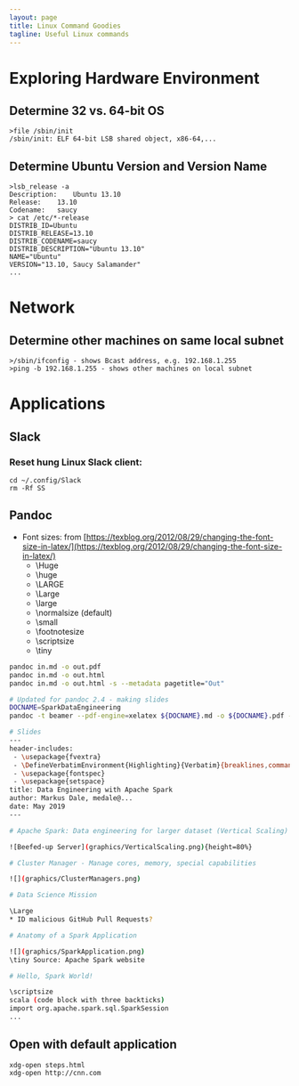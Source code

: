 ```yaml
---
layout: page
title: Linux Command Goodies
tagline: Useful Linux commands
---
```


# Exploring Hardware Environment

## Determine 32 vs. 64-bit OS
    >file /sbin/init
    /sbin/init: ELF 64-bit LSB shared object, x86-64,...

## Determine Ubuntu Version and Version Name
    >lsb_release -a
    Description:	Ubuntu 13.10
    Release:	13.10
    Codename:	saucy
    > cat /etc/*-release
    DISTRIB_ID=Ubuntu
    DISTRIB_RELEASE=13.10
    DISTRIB_CODENAME=saucy
    DISTRIB_DESCRIPTION="Ubuntu 13.10"
    NAME="Ubuntu"
    VERSION="13.10, Saucy Salamander"
    ...

# Network

## Determine other machines on same local subnet

    >/sbin/ifconfig - shows Bcast address, e.g. 192.168.1.255
    >ping -b 192.168.1.255 - shows other machines on local subnet

# Applications

## Slack

### Reset hung Linux Slack client:

    cd ~/.config/Slack
    rm -Rf SS

## Pandoc
* Font sizes: from [https://texblog.org/2012/08/29/changing-the-font-size-in-latex/](https://texblog.org/2012/08/29/changing-the-font-size-in-latex/)
     * \Huge
     * \huge
     * \LARGE
     * \Large
     * \large
     * \normalsize (default)
     * \small
     * \footnotesize
     * \scriptsize
     * \tiny

```bash
pandoc in.md -o out.pdf
pandoc in.md -o out.html
pandoc in.md -o out.html -s --metadata pagetitle="Out"

# Updated for pandoc 2.4 - making slides
DOCNAME=SparkDataEngineering
pandoc -t beamer --pdf-engine=xelatex ${DOCNAME}.md -o ${DOCNAME}.pdf -V theme:metropolis  -V colortheme:default

# Slides
---
header-includes:
 - \usepackage{fvextra}
 - \DefineVerbatimEnvironment{Highlighting}{Verbatim}{breaklines,commandchars=\\\{\}}
 - \usepackage{fontspec}
 - \usepackage{setspace}
title: Data Engineering with Apache Spark
author: Markus Dale, medale@...
date: May 2019
---

# Apache Spark: Data engineering for larger dataset (Vertical Scaling)

![Beefed-up Server](graphics/VerticalScaling.png){height=80%}

# Cluster Manager - Manage cores, memory, special capabilities

![](graphics/ClusterManagers.png)

# Data Science Mission

\Large
* ID malicious GitHub Pull Requests?

# Anatomy of a Spark Application

![](graphics/SparkApplication.png)
\tiny Source: Apache Spark website

# Hello, Spark World!

\scriptsize
scala (code block with three backticks)
import org.apache.spark.sql.SparkSession
...

```

## Open with default application

    xdg-open steps.html
    xdg-open http://cnn.com
